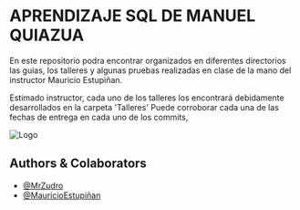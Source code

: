
# APRENDIZAJE SQL DE MANUEL QUIAZUA

En este repositorio podra encontrar organizados en diferentes directorios las guias, los talleres y algunas pruebas realizadas en clase de la mano
del instructor Mauricio Estupiñan.

Estimado instructor, cada uno de los talleres los encontrará debidamente desarrollados en la carpeta 'Talleres'
Puede corroborar cada una de las fechas de entrega en cada uno de los commits,



![Logo](https://cdn.pixabay.com/photo/2025/05/31/03/42/03-42-49-701_960_720.png)


## Authors & Colaborators

- [@MrZudro](https://github.com/MrZudro)
- [@MauricioEstupiñan](https://github.com/mauricioestupian)

